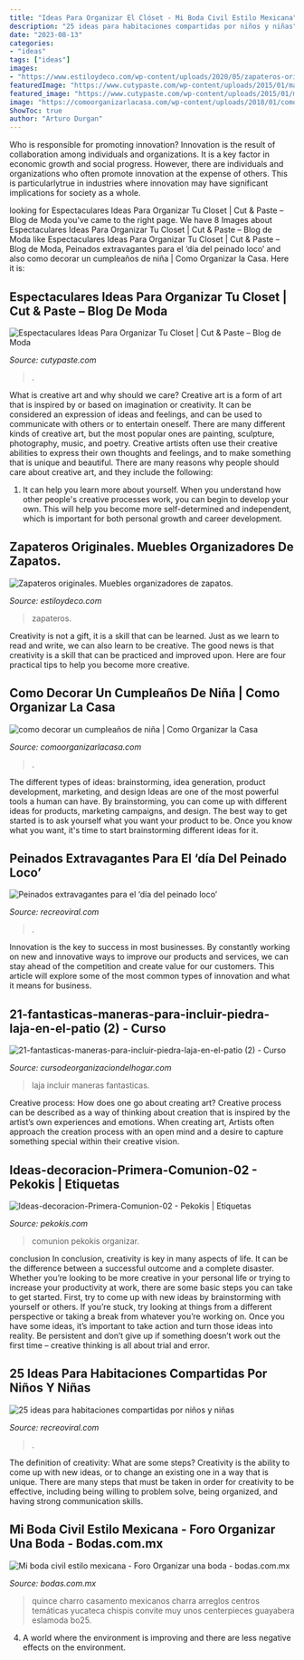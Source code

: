 ```yaml
---
title: "Ideas Para Organizar El Clóset - Mi Boda Civil Estilo Mexicana"
description: "25 ideas para habitaciones compartidas por niños y niñas"
date: "2023-08-13"
categories:
- "ideas"
tags: ["ideas"]
images:
- "https://www.estiloydeco.com/wp-content/uploads/2020/05/zapateros-originales-ideas-1.jpg"
featuredImage: "https://www.cutypaste.com/wp-content/uploads/2015/01/main.original.585x0-54.jpg"
featured_image: "https://www.cutypaste.com/wp-content/uploads/2015/01/main.original.585x0-54.jpg"
image: "https://comoorganizarlacasa.com/wp-content/uploads/2018/01/como-decorar-un-cumpleanos-de-nina-2.jpg"
ShowToc: true
author: "Arturo Durgan"
---
```



Who is responsible for promoting innovation?
Innovation is the result of collaboration among individuals and organizations. It is a key factor in economic growth and social progress. However, there are individuals and organizations who often promote innovation at the expense of others. This is particularlytrue in industries where innovation may have significant implications for society as a whole.

	

		
looking for Espectaculares Ideas Para Organizar Tu Closet | Cut &amp; Paste – Blog de Moda you've came to the right page. We have 8 Images about Espectaculares Ideas Para Organizar Tu Closet | Cut &amp; Paste – Blog de Moda like Espectaculares Ideas Para Organizar Tu Closet | Cut &amp; Paste – Blog de Moda, Peinados extravagantes para el ‘día del peinado loco’ and also como decorar un cumpleaños de niña | Como Organizar la Casa. Here it is:
		
    
## Espectaculares Ideas Para Organizar Tu Closet | Cut &amp; Paste – Blog De Moda

<img loading=lazy src="https://www.cutypaste.com/wp-content/uploads/2015/01/main.original.585x0-54.jpg" onerror="this.onerror=null;this.src='https://tse3.mm.bing.net/th?id=OIP.DbrfqjVGFA03YrZvf2GmcgHaJ5&amp;pid=15.1';" alt="Espectaculares Ideas Para Organizar Tu Closet | Cut &amp; Paste – Blog de Moda">

_Source: cutypaste.com_

>. 

	

What is creative art and why should we care?
Creative art is a form of art that is inspired by or based on imagination or creativity. It can be considered an expression of ideas and feelings, and can be used to communicate with others or to entertain oneself. There are many different kinds of creative art, but the most popular ones are painting, sculpture, photography, music, and poetry. Creative artists often use their creative abilities to express their own thoughts and feelings, and to make something that is unique and beautiful. There are many reasons why people should care about creative art, and they include the following: 
1) It can help you learn more about yourself. When you understand how other people's creative processes work, you can begin to develop your own. This will help you become more self-determined and independent, which is important for both personal growth and career development.

    
## Zapateros Originales. Muebles Organizadores De Zapatos.

<img loading=lazy src="https://www.estiloydeco.com/wp-content/uploads/2020/05/zapateros-originales-ideas-1.jpg" onerror="this.onerror=null;this.src='https://tse1.mm.bing.net/th?id=OIP.NaTN12RNYIx9z33tz-bN2wHaD4&amp;pid=15.1';" alt="Zapateros originales. Muebles organizadores de zapatos.">

_Source: estiloydeco.com_

>zapateros. 

	

Creativity is not a gift, it is a skill that can be learned. Just as we learn to read and write, we can also learn to be creative. The good news is that creativity is a skill that can be practiced and improved upon. Here are four practical tips to help you become more creative.

    
## Como Decorar Un Cumpleaños De Niña | Como Organizar La Casa

<img loading=lazy src="https://comoorganizarlacasa.com/wp-content/uploads/2018/01/como-decorar-un-cumpleanos-de-nina-2.jpg" onerror="this.onerror=null;this.src='https://tse1.mm.bing.net/th?id=OIP.HLci4zhF5ffmSCawbnjsJAHaJ9&amp;pid=15.1';" alt="como decorar un cumpleaños de niña | Como Organizar la Casa">

_Source: comoorganizarlacasa.com_

>. 

	

The different types of ideas: brainstorming, idea generation, product development, marketing, and design
Ideas are one of the most powerful tools a human can have. By brainstorming, you can come up with different ideas for products, marketing campaigns, and design. The best way to get started is to ask yourself what you want your product to be. Once you know what you want, it's time to start brainstorming different ideas for it.

    
## Peinados Extravagantes Para El ‘día Del Peinado Loco’

<img loading=lazy src="https://www.recreoviral.com/wp-content/uploads/2016/03/Los-peinados-más-extravagantes-del-día-del-peinado-loco-21.jpg" onerror="this.onerror=null;this.src='https://tse3.mm.bing.net/th?id=OIP.ruEiEbYHVDiggpVJI3xzuQHaE7&amp;pid=15.1';" alt="Peinados extravagantes para el ‘día del peinado loco’">

_Source: recreoviral.com_

>. 

	

Innovation is the key to success in most businesses. By constantly working on new and innovative ways to improve our products and services, we can stay ahead of the competition and create value for our customers. This article will explore some of the most common types of innovation and what it means for business.

    
## 21-fantasticas-maneras-para-incluir-piedra-laja-en-el-patio (2) - Curso

<img loading=lazy src="https://cursodeorganizaciondelhogar.com/wp-content/uploads/2017/03/21-fantasticas-maneras-para-incluir-piedra-laja-en-el-patio-2.jpg" onerror="this.onerror=null;this.src='https://tse2.mm.bing.net/th?id=OIP.xEaf3gAD2RqJCEHgjHayrQHaKA&amp;pid=15.1';" alt="21-fantasticas-maneras-para-incluir-piedra-laja-en-el-patio (2) - Curso">

_Source: cursodeorganizaciondelhogar.com_

>laja incluir maneras fantasticas. 

	

Creative process: How does one go about creating art?
Creative process can be described as a way of thinking about creation that is inspired by the artist’s own experiences and emotions. When creating art, Artists often approach the creation process with an open mind and a desire to capture something special within their creative vision.

    
## Ideas-decoracion-Primera-Comunion-02 - Pekokis | Etiquetas

<img loading=lazy src="https://www.pekokis.com/wp-content/uploads/2018/08/Ideas-decoracion-Primera-Comunion-02.jpg" onerror="this.onerror=null;this.src='https://tse2.mm.bing.net/th?id=OIP.6C4_BdtNs-XXmLlw9vrM-gHaLH&amp;pid=15.1';" alt="Ideas-decoracion-Primera-Comunion-02 - Pekokis | Etiquetas">

_Source: pekokis.com_

>comunion pekokis organizar. 

	

conclusion
In conclusion, creativity is key in many aspects of life. It can be the difference between a successful outcome and a complete disaster. Whether you’re looking to be more creative in your personal life or trying to increase your productivity at work, there are some basic steps you can take to get started.
First, try to come up with new ideas by brainstorming with yourself or others. If you’re stuck, try looking at things from a different perspective or taking a break from whatever you’re working on. Once you have some ideas, it’s important to take action and turn those ideas into reality. Be persistent and don’t give up if something doesn’t work out the first time – creative thinking is all about trial and error.

    
## 25 Ideas Para Habitaciones Compartidas Por Niños Y Niñas

<img loading=lazy src="http://www.recreoviral.com/wp-content/uploads/2015/10/Creativas-habitaciones-compartidas-por-niños-y-niñas-14-730x485.jpg" onerror="this.onerror=null;this.src='https://tse2.mm.bing.net/th?id=OIP.E8Kf2kGucn7o8jeLU57xywHaE6&amp;pid=15.1';" alt="25 ideas para habitaciones compartidas por niños y niñas">

_Source: recreoviral.com_

>. 

	

The definition of creativity: What are some steps?
Creativity is the ability to come up with new ideas, or to change an existing one in a way that is unique. There are many steps that must be taken in order for creativity to be effective, including being willing to problem solve, being organized, and having strong communication skills.

    
## Mi Boda Civil Estilo Mexicana - Foro Organizar Una Boda - Bodas.com.mx

<img loading=lazy src="https://cdn0.bodas.com.mx/usr/2/4/2/8/cfb_580814.jpg" onerror="this.onerror=null;this.src='https://tse3.mm.bing.net/th?id=OIP.wgCg8x3IQCFF0LFtEvXKHAAAAA&amp;pid=15.1';" alt="Mi boda civil estilo mexicana - Foro Organizar una boda - bodas.com.mx">

_Source: bodas.com.mx_

>quince charro casamento mexicanos charra arreglos centros temáticas yucateca chispis convite muy unos centerpieces guayabera eslamoda bo25. 

	

4. A world where the environment is improving and there are less negative effects on the environment. 

